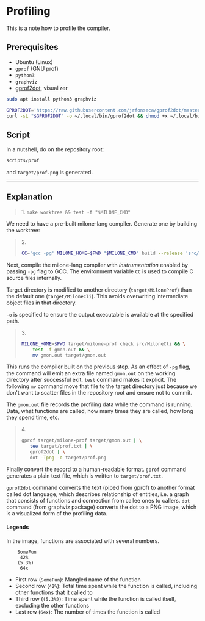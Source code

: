 # Profiling

This is a note how to profile the compiler.

## Prerequisites

- Ubuntu (Linux)
- `gprof` (GNU prof)
- `python3`
- `graphviz`
- [gprof2dot](https://github.com/jrfonseca/gprof2dot), visualizer

```sh
sudo apt install python3 graphviz

GPROF2DOT='https://raw.githubusercontent.com/jrfonseca/gprof2dot/master/gprof2dot.py'
curl -sL "$GPROF2DOT" -o ~/.local/bin/gprof2dot && chmod +x ~/.local/bin/gprof2dot
```

## Script

In a nutshell, do on the repository root:

```sh
scripts/prof
```

and `target/prof.png` is generated.

---

## Explanation

> 1\. `make worktree && test -f "$MILONE_CMD"`

We need to have a pre-built milone-lang compiler. Generate one by building the worktree:

> 2\.
> ```sh
> CC='gcc -pg' MILONE_HOME=$PWD "$MILONE_CMD" build --release 'src/MiloneCli' --target-dir 'target/MiloneProf' -o 'target/milone-prof'
> ```

Next, compile the milone-lang compiler with *instrumentation* enabled by passing `-pg` flag to GCC.
The environment variable `CC` is used to compile C source files internally.

Target directory is modified to another directory (`target/MiloneProf`) than the default one (`target/MiloneCli`).
This avoids overwriting intermediate object files in that directory.

`-o` is specified to ensure the output executable is available at the specified path.

> 3\.
> ```sh
> MILONE_HOME=$PWD target/milone-prof check src/MiloneCli && \
>     test -f gmon.out && \
>     mv gmon.out target/gmon.out
> ```

This runs the compiler built on the previous step.
As an effect of `-pg` flag, the command will emit an extra file named `gmon.out` on the working directory after successful exit.
`test` command makes it explicit.
The following `mv` command move that file to the target directory just because we don't want to scatter files in the repository root and ensure not to commit.

The `gmon.out` file records the profiling data while the command is running.
Data, what functions are called, how many times they are called, how long they spend time, etc.

> 4\.
> ```sh
> gprof target/milone-prof target/gmon.out | \
>    tee target/prof.txt | \
>    gprof2dot | \
>    dot -Tpng -o target/prof.png
> ```

Finally convert the record to a human-readable format.
`gprof` command generates a plain text file, which is written to `target/prof.txt`.

`gprof2dot` command converts the text (piped from gprof) to another format called dot language, which describes relationship of entities, i.e.
a graph that consists of functions and connection from callee ones to callers.
`dot` command (from graphviz package) converts the dot to a PNG image, which is a visualized form of the profiling data.

#### Legends

In the image, functions are associated with several numbers.

```
    SomeFun
     42%
    (5.3%)
     64x
```

- First row (`SomeFun`): Mangled name of the function
- Second row (`42%`): Total time spent while the function is called, including other functions that it called to
- Third row (`(5.3%)`): Time spent while the function is called itself, excluding the other functions
- Last row (`64x`): The number of times the function is called
